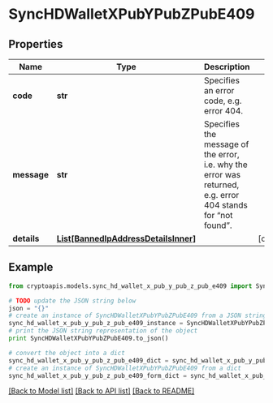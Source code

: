 # SyncHDWalletXPubYPubZPubE409


## Properties
Name | Type | Description | Notes
------------ | ------------- | ------------- | -------------
**code** | **str** | Specifies an error code, e.g. error 404. | 
**message** | **str** | Specifies the message of the error, i.e. why the error was returned, e.g. error 404 stands for “not found”. | 
**details** | [**List[BannedIpAddressDetailsInner]**](BannedIpAddressDetailsInner.md) |  | [optional] 

## Example

```python
from cryptoapis.models.sync_hd_wallet_x_pub_y_pub_z_pub_e409 import SyncHDWalletXPubYPubZPubE409

# TODO update the JSON string below
json = "{}"
# create an instance of SyncHDWalletXPubYPubZPubE409 from a JSON string
sync_hd_wallet_x_pub_y_pub_z_pub_e409_instance = SyncHDWalletXPubYPubZPubE409.from_json(json)
# print the JSON string representation of the object
print SyncHDWalletXPubYPubZPubE409.to_json()

# convert the object into a dict
sync_hd_wallet_x_pub_y_pub_z_pub_e409_dict = sync_hd_wallet_x_pub_y_pub_z_pub_e409_instance.to_dict()
# create an instance of SyncHDWalletXPubYPubZPubE409 from a dict
sync_hd_wallet_x_pub_y_pub_z_pub_e409_form_dict = sync_hd_wallet_x_pub_y_pub_z_pub_e409.from_dict(sync_hd_wallet_x_pub_y_pub_z_pub_e409_dict)
```
[[Back to Model list]](../README.md#documentation-for-models) [[Back to API list]](../README.md#documentation-for-api-endpoints) [[Back to README]](../README.md)


